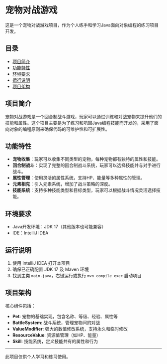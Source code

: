 # 宠物对战游戏

这是一个宠物对战游戏项目，作为个人练手和学习Java面向对象编程的练习项目开发。

## 目录

- [项目简介](#项目简介)
- [功能特性](#功能特性)
- [环境要求](#环境要求)
- [运行说明](#运行说明)
- [项目架构](#项目架构)

## 项目简介

宠物对战游戏是一个回合制战斗游戏，玩家可以通过训练和对战宠物来提升他们的技能和属性。这个项目主要是为了练习和巩固Java编程技能而开发的，采用了面向对象的编程原则来确保代码的可维护性和可扩展性。

## 功能特性

- **宠物收集**：玩家可以收集不同类型的宠物，每种宠物都有独特的属性和技能。
- **回合制战斗**：实现了完整的回合制战斗系统，玩家可以选择技能并与对手进行战斗。
- **属性管理**：使用灵活的属性系统，支持HP、能量等多种属性的管理。
- **元素相克**：引入元素系统，增加了战斗策略的深度。
- **技能系统**：支持多种技能类型和目标类型，玩家可以根据战斗情况灵活选择技能。

## 环境要求

- Java开发环境：JDK 17（其他版本也可能兼容）
- IDE：IntelliJ IDEA

## 运行说明

1. 使用 IntelliJ IDEA 打开本项目
2. 确保已正确配置 JDK 17 及 Maven 环境
3. 找到主类 `main.java`，右键运行或执行 `mvn compile exec` 启动项目

## 项目架构

核心组件包括：

- **Pet**: 宠物的基础实现，包含名称、等级、经验、属性等
- **BattleSystem**: 战斗系统，管理宠物间的对战
- **ValueModifier**: 强大的数值修改系统，支持永久和临时修改
- **ResourceValue**: 资源值管理（如HP、能量）
- **Skill**: 技能系统，定义技能共有的属性和行为

---

此项目仅供个人学习和练习使用。
